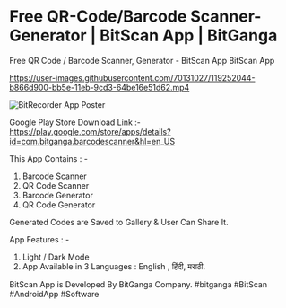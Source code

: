 # Free QR-Code/Barcode Scanner-Generator | BitScan App | BitGanga

Free QR Code / Barcode Scanner, Generator - BitScan App  BitScan App 

https://user-images.githubusercontent.com/70131027/119252044-b866d900-bb5e-11eb-9cd3-64be16e51d62.mp4

![BitRecorder App Poster](https://user-images.githubusercontent.com/70131027/119251999-73db3d80-bb5e-11eb-8594-fc8ee78e4d25.jpg)

Google Play Store Download Link :- https://play.google.com/store/apps/details?id=com.bitganga.barcodescanner&hl=en_US


This App Contains : - 
1. Barcode Scanner 
2. QR Code Scanner 
3. Barcode Generator 
4. QR Code Generator  

Generated Codes are Saved to Gallery & User Can Share It. 

App Features : - 
1. Light / Dark Mode 
2. App Available in 
3 Languages : English , हिंदी, मराठी.  

BitScan App is Developed By BitGanga Company. 
#bitganga #BitScan #AndroidApp  #Software

